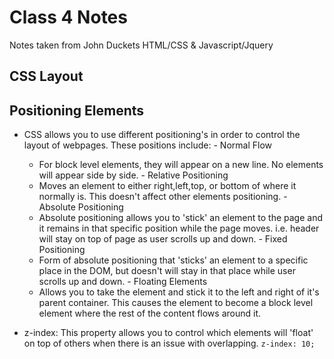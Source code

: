 # Class 4 Notes
Notes taken from John Duckets HTML/CSS & Javascript/Jquery

## CSS Layout
  ## Positioning Elements
   - CSS allows you to use different positioning's in order to control the layout of webpages. These positions include: 
    - Normal Flow
      - For block level elements, they will appear on a new line. No elements will appear side by side. 
    - Relative Positioning
      - Moves an element to either right,left,top, or bottom of where it normally is. This doesn't affect other elements positioning. 
    - Absolute Positioning
      - Absolute positioning allows you to 'stick' an element to the page and it remains in that specific position while the page moves. i.e. header will stay on top of page as user scrolls up and down. 
    - Fixed Positioning
      - Form of absolute positioning that 'sticks' an element to a specific place in the DOM, but doesn't will stay in that place while user scrolls up and down. 
    - Floating Elements
      - Allows you to take the element and stick it to the left and right of it's parent container. This causes the element to become a block level element where the rest of the content flows around it. 
      
  - z-index: This property allows you to control which elements will 'float' on top of others when there is an issue with overlapping. 
       `z-index: 10;`
       
       
